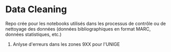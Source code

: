 # Data Cleaning

Repo crée pour les notebooks utilisés dans les processus de contrôle ou de nettoyage des données (données bibliographiques en format MARC, données statistiques, etc.)

1. Anlyse d'erreurs dans les zones 9XX pour l'UNIGE
